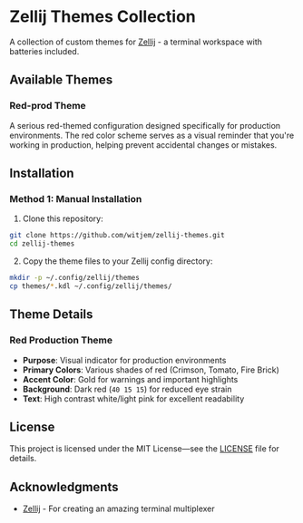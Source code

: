 # Zellij Themes Collection

A collection of custom themes for [Zellij](https://zellij.dev/) - a terminal workspace with batteries included.

## Available Themes

### Red-prod Theme
A serious red-themed configuration designed specifically for production environments.
The red color scheme serves as a visual reminder that you're working in production, helping prevent accidental changes or mistakes.

## Installation

### Method 1: Manual Installation

1. Clone this repository:
```bash
git clone https://github.com/witjem/zellij-themes.git
cd zellij-themes
```

2. Copy the theme files to your Zellij config directory:
```bash
mkdir -p ~/.config/zellij/themes
cp themes/*.kdl ~/.config/zellij/themes/
```

## Theme Details

### Red Production Theme
- **Purpose**: Visual indicator for production environments
- **Primary Colors**: Various shades of red (Crimson, Tomato, Fire Brick)
- **Accent Color**: Gold for warnings and important highlights
- **Background**: Dark red (`40 15 15`) for reduced eye strain
- **Text**: High contrast white/light pink for excellent readability

## License

This project is licensed under the MIT License—see the [LICENSE](LICENSE) file for details.

## Acknowledgments

- [Zellij](https://zellij.dev/) - For creating an amazing terminal multiplexer

